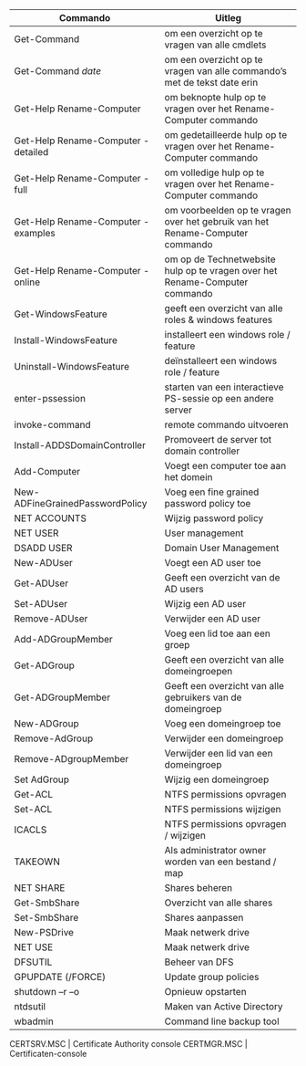 Commando | Uitleg
--- | ---
Get-Command | om een overzicht op te vragen van alle cmdlets
Get-Command *date* | om een overzicht op te vragen van alle commando’s met de tekst date erin
Get-Help Rename-Computer | om beknopte hulp op te vragen over het Rename-Computer commando
Get-Help Rename-Computer -detailed | om gedetailleerde hulp op te vragen over het Rename-Computer commando
Get-Help Rename-Computer -full | om volledige hulp op te vragen over het Rename-Computer commando
Get-Help Rename-Computer -examples | om voorbeelden op te vragen over het gebruik van het Rename-Computer commando
Get-Help Rename-Computer -online | om op de Technetwebsite hulp op te vragen over het Rename-Computer commando
Get-WindowsFeature | geeft een overzicht van alle roles & windows features
Install-WindowsFeature | installeert een windows role / feature
Uninstall-WindowsFeature | deïnstalleert een windows role / feature
enter-pssession | starten van een interactieve PS-sessie op een andere server
invoke-command | remote commando uitvoeren
Install-ADDSDomainController | Promoveert de server tot domain controller
Add-Computer | Voegt een computer toe aan het domein
New-ADFineGrainedPasswordPolicy | Voeg een fine grained password policy toe
NET ACCOUNTS | Wijzig password policy
NET USER | User management
DSADD USER | Domain User Management
New-ADUser | Voegt een AD user toe
Get-ADUser | Geeft een overzicht van de AD users
Set-ADUser | Wijzig een AD user
Remove-ADUser | Verwijder een AD user
Add-ADGroupMember | Voeg een lid toe aan een groep
Get-ADGroup | Geeft een overzicht van alle domeingroepen
Get-ADGroupMember | Geeft een overzicht van alle gebruikers van de domeingroep
New-ADGroup | Voeg een domeingroep toe
Remove-AdGroup | Verwijder een domeingroep
Remove-ADgroupMember | Verwijder een lid van een domeingroep
Set AdGroup | Wijzig een domeingroep
Get-ACL | NTFS permissions opvragen
Set-ACL | NTFS permissions wijzigen
ICACLS | NTFS permissions opvragen / wijzigen
TAKEOWN | Als administrator owner worden van een bestand / map
NET SHARE | Shares beheren
Get-SmbShare | Overzicht van alle shares
Set-SmbShare | Shares aanpassen
New-PSDrive | Maak netwerk drive
NET USE | Maak netwerk drive
DFSUTIL | Beheer van DFS
GPUPDATE (/FORCE) | Update group policies
shutdown –r –o | Opnieuw opstarten
ntdsutil | Maken van Active Directory
wbadmin | Command line backup tool


CERTSRV.MSC | Certificate Authority console
CERTMGR.MSC | Certificaten-console
